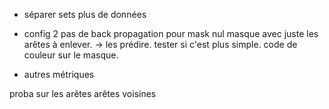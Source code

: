 - séparer sets
plus de données
- config 2
pas de back propagation pour mask nul
masque avec juste les arêtes à enlever. -> les prédire.
tester si c'est plus simple.
code de couleur sur le masque.

- autres métriques


proba sur les arêtes
arêtes voisines 
